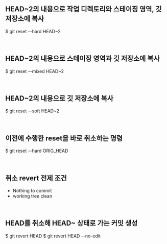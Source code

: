 ## HEAD~2의 내용으로 작업 디렉토리와 스테이징 영역, 깃 저장소에 복사
$ git reset --hard HEAD~2

<br>

## HEAD~2의 내용으로 스테이징 영역과 깃 저장소에 복사
$ git reset --mixed HEAD~2

<br>

## HEAD~2의 내용으로 깃 저장소에 복사
$ git reset --soft HEAD~2

<br>

## 이전에 수행한 reset을 바로 취소하는 명령
$ git reset --hard ORIG_HEAD

<br>

## 취소 revert 전제 조건
- Nothing to commit
- working tree clean

<br>

## HEAD를 취소해 HEAD~ 상태로 가는 커밋 생성
$ git revert HEAD
$ git revert HEAD --no-edit
